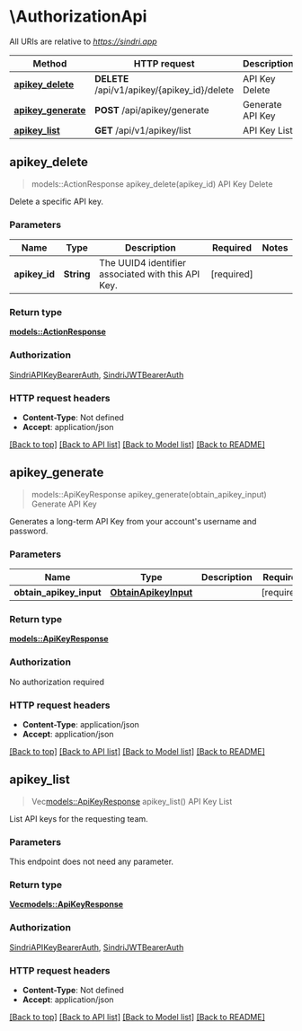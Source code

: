 # \AuthorizationApi

All URIs are relative to *https://sindri.app*

Method | HTTP request | Description
------------- | ------------- | -------------
[**apikey_delete**](AuthorizationApi.md#apikey_delete) | **DELETE** /api/v1/apikey/{apikey_id}/delete | API Key Delete
[**apikey_generate**](AuthorizationApi.md#apikey_generate) | **POST** /api/apikey/generate | Generate API Key
[**apikey_list**](AuthorizationApi.md#apikey_list) | **GET** /api/v1/apikey/list | API Key List



## apikey_delete

> models::ActionResponse apikey_delete(apikey_id)
API Key Delete

Delete a specific API key.

### Parameters


Name | Type | Description  | Required | Notes
------------- | ------------- | ------------- | ------------- | -------------
**apikey_id** | **String** | The UUID4 identifier associated with this API Key. | [required] |

### Return type

[**models::ActionResponse**](ActionResponse.md)

### Authorization

[SindriAPIKeyBearerAuth](../README.md#SindriAPIKeyBearerAuth), [SindriJWTBearerAuth](../README.md#SindriJWTBearerAuth)

### HTTP request headers

- **Content-Type**: Not defined
- **Accept**: application/json

[[Back to top]](#) [[Back to API list]](../README.md#documentation-for-api-endpoints) [[Back to Model list]](../README.md#documentation-for-models) [[Back to README]](../README.md)


## apikey_generate

> models::ApiKeyResponse apikey_generate(obtain_apikey_input)
Generate API Key

Generates a long-term API Key from your account's username and password.

### Parameters


Name | Type | Description  | Required | Notes
------------- | ------------- | ------------- | ------------- | -------------
**obtain_apikey_input** | [**ObtainApikeyInput**](ObtainApikeyInput.md) |  | [required] |

### Return type

[**models::ApiKeyResponse**](APIKeyResponse.md)

### Authorization

No authorization required

### HTTP request headers

- **Content-Type**: application/json
- **Accept**: application/json

[[Back to top]](#) [[Back to API list]](../README.md#documentation-for-api-endpoints) [[Back to Model list]](../README.md#documentation-for-models) [[Back to README]](../README.md)


## apikey_list

> Vec<models::ApiKeyResponse> apikey_list()
API Key List

List API keys for the requesting team.

### Parameters

This endpoint does not need any parameter.

### Return type

[**Vec<models::ApiKeyResponse>**](APIKeyResponse.md)

### Authorization

[SindriAPIKeyBearerAuth](../README.md#SindriAPIKeyBearerAuth), [SindriJWTBearerAuth](../README.md#SindriJWTBearerAuth)

### HTTP request headers

- **Content-Type**: Not defined
- **Accept**: application/json

[[Back to top]](#) [[Back to API list]](../README.md#documentation-for-api-endpoints) [[Back to Model list]](../README.md#documentation-for-models) [[Back to README]](../README.md)

